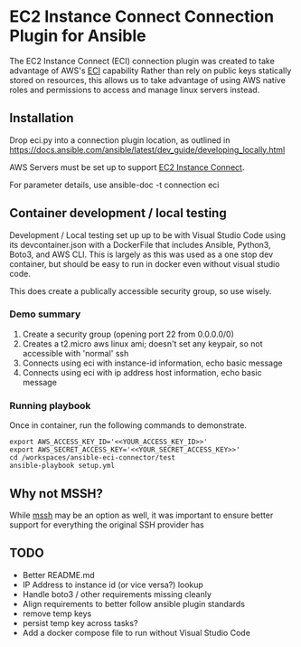 # EC2 Instance Connect Connection Plugin for Ansible

The EC2 Instance Connect (ECI) connection plugin was created to take advantage of AWS's <a href="https://docs.aws.amazon.com/AWSEC2/latest/UserGuide/ec2-instance-connect-methods.html">ECI</a> capability Rather than rely on public keys statically stored on resources, this allows us to take advantage of using AWS native roles and permissions to access and manage linux servers instead. 

## Installation
Drop eci.py into a connection plugin location, as outlined in https://docs.ansible.com/ansible/latest/dev_guide/developing_locally.html

AWS Servers must be set up to support <a href="https://docs.aws.amazon.com/AWSEC2/latest/UserGuide/ec2-instance-connect-set-up.html">EC2 Instance Connect</a>. 

For parameter details, use ansible-doc -t connection eci

## Container development / local testing
Development / Local testing set up up to be with Visual Studio Code using its devcontainer.json with a DockerFile that includes Ansible, Python3, Boto3, and AWS CLI. This is largely as this was used as a one stop dev container, but should be easy to run in docker even without visual studio code.

This does create a publically accessible security group, so use wisely. 

### Demo summary
1. Create a security group (opening port 22 from 0.0.0.0/0)
2. Creates a t2.micro aws linux ami; doesn't set any keypair, so not accessible with 'normal' ssh
3. Connects using eci with instance-id information, echo basic message
4. Connects using eci with ip address host information, echo basic message

### Running playbook
Once in container, run the following commands to demonstrate.


```
export AWS_ACCESS_KEY_ID='<<YOUR_ACCESS_KEY_ID>>'
export AWS_SECRET_ACCESS_KEY='<<YOUR_SECRET_ACCESS_KEY>>'
cd /workspaces/ansible-eci-connector/test
ansible-playbook setup.yml

```

## Why not MSSH? 
While <a href="https://github.com/mingbowan/mssh/blob/master/mssh.py">mssh</a> may be an option as well, it was important to ensure better support for everything the original SSH provider has

## TODO
- Better README.md
- IP Address to instance id (or vice versa?) lookup
- Handle boto3 / other requirements missing cleanly
- Align requirements to better follow ansible plugin standards
- remove temp keys
- persist temp key across tasks? 
- Add a docker compose file to run without Visual Studio Code